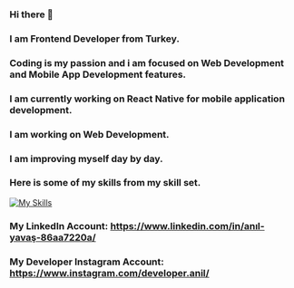 ### Hi there 👋

### I am Frontend Developer from Turkey.

### Coding is my passion and i am focused on Web Development and Mobile App Development features.

### I am currently working on React Native for mobile application development. 

### I am working on Web Development.

### I am improving myself day by day.

### Here is some of my skills from my skill set.

[![My Skills](https://skillicons.dev/icons?i=js,html,css,bootstrap,babel,express,nodejs,firebase,figma,git,java,react,mongodb,postman,redux,graphql,ts,apollo)](https://skillicons.dev)


### My LinkedIn Account: https://www.linkedin.com/in/anıl-yavaş-86aa7220a/
### My Developer Instagram Account: https://www.instagram.com/developer.anil/

